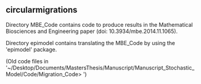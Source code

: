 ## circularmigrations

Directory MBE_Code contains code to produce results in the Mathematical Biosciences and Engineering paper (doi: 10.3934/mbe.2014.11.1065).

Directory epimodel contains translating the MBE_Code by using the 'epimodel' package.

(Old code files in '~/Desktop/Documents/MastersThesis/Manuscript/Manuscript_Stochastic_Model/Code/Migration_Code> ')
